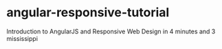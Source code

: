 angular-responsive-tutorial
===========================

Introduction to AngularJS and Responsive Web Design in 4 minutes and 3 mississippi

